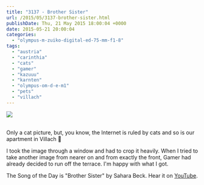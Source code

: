 ```yaml
---
title: "3137 - Brother Sister"
url: /2015/05/3137-brother-sister.html
publishDate: Thu, 21 May 2015 18:00:04 +0000
date: 2015-05-21 20:00:04
categories: 
  - "olympus-m-zuiko-digital-ed-75-mm-f1-8"
tags: 
  - "austria"
  - "carinthia"
  - "cats"
  - "gamer"
  - "kazuuu"
  - "karnten"
  - "olympus-om-d-e-m1"
  - "pets"
  - "villach"
---
```

<div class="container">
<div class="center"><a target="_blank" href="https://d25zfm9zpd7gm5.cloudfront.net/1200x1200/2015/20150508_085316_lr.jpg"><img src="https://d25zfm9zpd7gm5.cloudfront.net/0600x0600/2015/20150508_085316_lr.jpg" /></a></div>
</div>
<br />

Only a cat picture, but, you know, the Internet is ruled by cats and so is our apartment in Villach 🙂

I took the image through a window and had to crop it heavily. When I tried to take another image from nearer on and from exactly the front, Gamer had already decided to run off the terrace. I'm happy with what I got.

The Song of the Day is "Brother Sister" by Sahara Beck. Hear it on <a href="https://www.youtube.com/watch?v=q1qTdrUwUQA" target="_blank">YouTube</a>.
